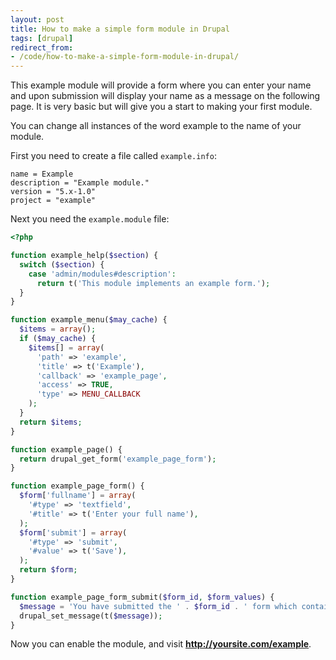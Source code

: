 ```yaml
---
layout: post
title: How to make a simple form module in Drupal
tags: [drupal]
redirect_from:
- /code/how-to-make-a-simple-form-module-in-drupal/
---
```


This example module will provide a form where you can enter your name and upon submission will display your name as a message on the following page.  It is very basic but will give you a start to making your first module.

<!--break-->

You can change all instances of the word example to the name of your module.

First you need to create a file called `example.info`:
```
name = Example
description = "Example module."
version = "5.x-1.0"
project = "example"
```

Next you need the `example.module` file:
```php
<?php

function example_help($section) {
  switch ($section) {
    case 'admin/modules#description':
      return t('This module implements an example form.');
  }
}

function example_menu($may_cache) {
  $items = array();
  if ($may_cache) {
    $items[] = array(
      'path' => 'example',
      'title' => t('Example'),
      'callback' => 'example_page',
      'access' => TRUE,
      'type' => MENU_CALLBACK
    );
  }
  return $items;
}

function example_page() {
  return drupal_get_form('example_page_form');
}

function example_page_form() {
  $form['fullname'] = array(
    '#type' => 'textfield',
    '#title' => t('Enter your full name'),
  );
  $form['submit'] = array(
    '#type' => 'submit',
    '#value' => t('Save'),
  );
  return $form;
}

function example_page_form_submit($form_id, $form_values) {
  $message = 'You have submitted the ' . $form_id . ' form which contains the following data: ' . print_r($form_values,true);
  drupal_set_message(t($message));
}
```

Now you can enable the module, and visit <b>http://yoursite.com/example</b>.
